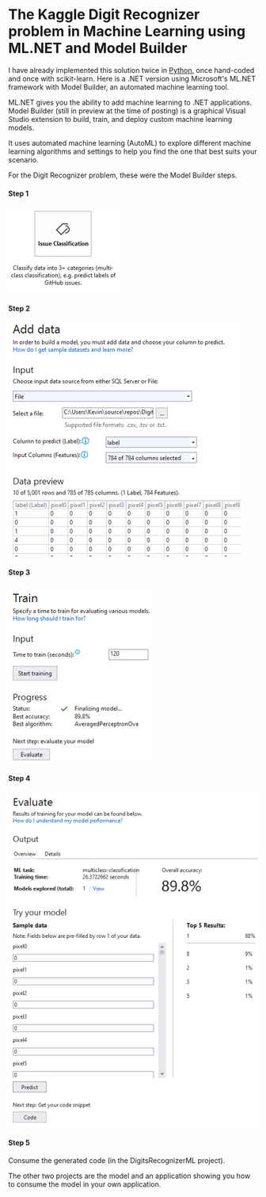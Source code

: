 # The Kaggle Digit Recognizer problem in Machine Learning using ML.NET and Model Builder

I have already implemented this solution twice in [Python], once hand-coded and once with scikit-learn. Here is a .NET version using Microsoft's ML.NET framework with Model Builder, an automated machine learning tool.

ML.NET gives you the ability to add machine learning to .NET applications. Model Builder (still in preview at the time of posting) is a graphical Visual Studio extension to build, train, and deploy custom machine learning models.

It uses automated machine learning (AutoML) to explore different machine learning algorithms and settings to help you find the one that best suits your scenario.

For the Digit Recognizer problem, these were the Model Builder steps.

#### Step 1

![Scenario](Images/scenario.png)

#### Step 2

![Scenario](Images/data.png)

#### Step 3

![Scenario](Images/train.png)

#### Step 4

![Scenario](Images/evaluate.png)

[Python]: <https://github.com/kevinmcfarlane/digit-recognizer>

#### Step 5

Consume the generated code (in the DigitsRecognizerML project).

The other two projects are the model and an application showing you how to consume the model in your own application.
